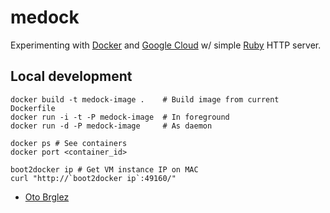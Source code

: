 # medock

Experimenting with [Docker](http://www.docker.com) and [Google Cloud](https://cloud.google.com/) w/ simple [Ruby](http://ruby-lang.org) HTTP server.

## Local development

    docker build -t medock-image .    # Build image from current Dockerfile
    docker run -i -t -P medock-image  # In foreground
    docker run -d -P medock-image     # As daemon

    docker ps # See containers
    docker port <container_id>

    boot2docker ip # Get VM instance IP on MAC
    curl "http://`boot2docker ip`:49160/"

- [Oto Brglez](https://github.com/otobrglez)


